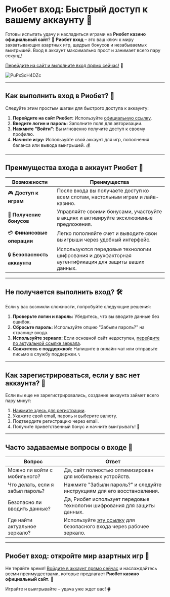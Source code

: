 # Риобет вход: Быстрый доступ к вашему аккаунту 🎰

Готовы испытать удачу и насладиться играми на **Риобет казино официальный сайт**? 🌟 **Риобет вход** – это ваш ключ к миру захватывающих азартных игр, щедрых бонусов и незабываемых выигрышей. Вход в аккаунт максимально прост и занимает всего пару секунд!

[Перейдите на сайт и выполните вход прямо сейчас!](https://brandplay.link/dtx89f2L) 🎲

![PuPxScH4DZc](https://github.com/user-attachments/assets/f6844fd8-a7a3-4a7c-a7e3-a8f2f8345b03)

---

## Как выполнить вход в Риобет? 🚪

Следуйте этим простым шагам для быстрого доступа к аккаунту:

1. **Перейдите на сайт Риобет:** Используйте [официальную ссылку](https://brandplay.link/dtx89f2L).
2. **Введите логин и пароль:** Заполните поля для авторизации.
3. **Нажмите "Войти":** Вы мгновенно получите доступ к своему профилю.
4. **Начните игру:** Используйте свой аккаунт для игр, пополнения баланса или вывода выигрышей. 💰

---

## Преимущества входа в аккаунт Риобет 🎯

| **Возможности**            | **Преимущества**                                                                                                      |
|----------------------------|----------------------------------------------------------------------------------------------------------------------|
| 🎮 **Доступ к играм**        | После входа вы получаете доступ ко всем слотам, настольным играм и лайв-казино.                                       |
| 🎁 **Получение бонусов**     | Управляйте своими бонусами, участвуйте в акциях и активируйте эксклюзивные предложения.                              |
| 💳 **Финансовые операции**   | Легко пополняйте счет и выводите свои выигрыши через удобный интерфейс.                                              |
| 🔒 **Безопасность аккаунта** | Используются передовые технологии шифрования и двухфакторная аутентификация для защиты ваших данных.                  |

---

## Не получается выполнить вход? 🛠️

Если у вас возникли сложности, попробуйте следующие решения:

1. **Проверьте логин и пароль:** Убедитесь, что вы вводите данные без ошибок.
2. **Сбросьте пароль:** Используйте опцию "Забыли пароль?" на странице входа.
3. **Используйте зеркало:** Если основной сайт недоступен, [перейдите по актуальной ссылке зеркала](https://brandplay.link/dtx89f2L).
4. **Свяжитесь с поддержкой:** Напишите в онлайн-чат или отправьте письмо в службу поддержки. 📞

---

## Как зарегистрироваться, если у вас нет аккаунта? 🚀

Если вы еще не зарегистрировались, создание аккаунта займет всего пару минут:

1. [Нажмите здесь для регистрации](https://brandplay.link/dtx89f2L).
2. Укажите свой email, пароль и выберите валюту.
3. Подтвердите регистрацию через email.
4. Получите приветственный бонус и начните выигрывать! 🎁

---

## Часто задаваемые вопросы о входе 🧐

| **Вопрос**                     | **Ответ**                                                                                              |
|--------------------------------|------------------------------------------------------------------------------------------------------|
| Можно ли войти с мобильного?   | Да, сайт полностью оптимизирован для мобильных устройств.                                            |
| Что делать, если я забыл пароль? | Нажмите "Забыли пароль?" и следуйте инструкциям для его восстановления.                              |
| Безопасно ли вводить данные?   | Да, Риобет использует передовые технологии шифрования для защиты данных.                             |
| Где найти актуальное зеркало?  | Используйте [эту ссылку](https://brandplay.link/dtx89f2L) для безопасного входа через рабочее зеркало. |

---

## Риобет вход: откройте мир азартных игр 🌟

Не теряйте время! [Войдите в аккаунт прямо сейчас](https://brandplay.link/dtx89f2L) и наслаждайтесь всеми преимуществами, которые предлагает **Риобет казино официальный сайт**. 🎰

Играйте и выигрывайте – удача уже ждет вас! 🍀
